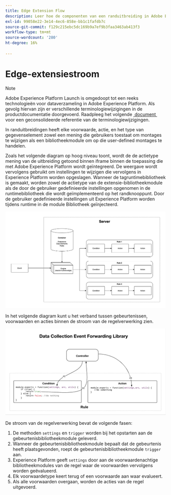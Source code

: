```yaml
---
title: Edge Extension Flow
description: Leer hoe de componenten van een randuitbreiding in Adobe Experience Platform met elkaar in runtime communiceren.
exl-id: 99058e22-3e14-4ec6-858e-bb1c1fafdb7c
source-git-commit: f129c215ebc5dc169b9a7ef9b3faa3463ab413f3
workflow-type: tm+mt
source-wordcount: '280'
ht-degree: 16%

---
```


# Edge-extensiestroom

>[!NOTE]
>
>Adobe Experience Platform Launch is omgedoopt tot een reeks technologieën voor dataverzameling in Adobe Experience Platform.  Als gevolg hiervan zijn er verschillende terminologiewijzigingen in de productdocumentatie doorgevoerd. Raadpleeg het volgende [&#x200B; document &#x200B;](../../term-updates.md) voor een geconsolideerde referentie van de terminologiewijzigingen.

In randuitbreidingen heeft elke voorwaarde, actie, en het type van gegevenselement zowel een mening die gebruikers toestaat om montages te wijzigen als een bibliotheekmodule om op die user-defined montages te handelen.

Zoals het volgende diagram op hoog niveau toont, wordt de de actietype mening van de uitbreiding getoond binnen iframe binnen de toepassing die met Adobe Experience Platform wordt geïntegreerd. De weergave wordt vervolgens gebruikt om instellingen te wijzigen die vervolgens in Experience Platform worden opgeslagen. Wanneer de tagruntimebibliotheek is gemaakt, worden zowel de actietype van de extensie-bibliotheekmodule als de door de gebruiker gedefinieerde instellingen opgenomen in de runtimebibliotheek die wordt geïmplementeerd op het randknooppunt. Door de gebruiker gedefinieerde instellingen uit Experience Platform worden tijdens runtime in de module Bibliotheek geïnjecteerd.

![&#x200B; diagram van de uitbreidingsstroom &#x200B;](../images/flow/edge/event-processing-flow.png)

In het volgende diagram kunt u het verband tussen gebeurtenissen, voorwaarden en acties binnen de stroom van de regelverwerking zien.

![&#x200B; diagram van de regelverwerking van stroom &#x200B;](../images/flow/edge/rule-processing-flow.png)

De stroom van de regelverwerking bevat de volgende fasen:

1. De methoden `settings` en `trigger` worden bij het opstarten aan de gebeurtenisbibliotheekmodule geleverd.
1. Wanneer de gebeurtenisbibliotheekmodule bepaalt dat de gebeurtenis heeft plaatsgevonden, roept de gebeurtenisbibliotheekmodule `trigger` aan.
1. Experience Platform geeft `settings` door aan de voorwaardenachtige bibliotheekmodules van de regel waar de voorwaarden vervolgens worden geëvalueerd.
1. Elk voorwaardetype keert terug of een voorwaarde aan waar evalueert.
1. Als alle voorwaarden overgaan, worden de acties van de regel uitgevoerd.

